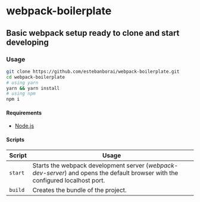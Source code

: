 # webpack-boilerplate
## Basic webpack setup ready to clone and start developing

### Usage
```bash
git clone https://github.com/estebanborai/webpack-boilerplate.git
cd webpack-boilerplate
# using yarn
yarn && yarn install
# using npm
npm i
```
#### Requirements
- [Node.js](https://nodejs.org/)

#### Scripts
Script | Usage
--- | ---
| `start` | Starts the webpack development server (*webpack-dev-server*) and opens the default browser with the configured localhost port. |
| `build` | Creates the bundle of the project. |
